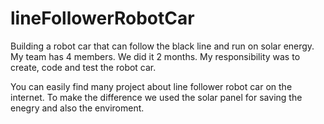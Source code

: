 # lineFollowerRobotCar

Building a robot car that can follow the black line and run on solar energy.
My team has 4 members. 
We did it 2 months.
My responsibility was to create, code and test the robot car. 

You can easily find many project about line follower robot car on the internet. 
To make the difference we used the solar panel for saving the enegry and also the enviroment.     
